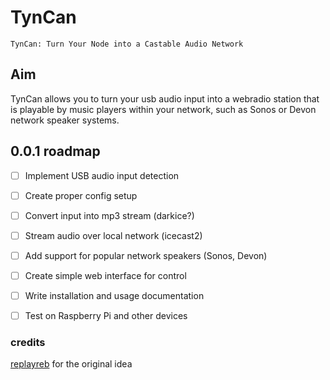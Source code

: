 # TynCan

```
TynCan: Turn Your Node into a Castable Audio Network
```


##  Aim

TynCan allows you to turn your usb audio input into a webradio station that is playable by music players within your network, such as Sonos or Devon network speaker systems.


## 0.0.1 roadmap
- [ ] Implement USB audio input detection
- [ ] Create proper config setup
- [ ] Convert input into mp3 stream (darkice?)
- [ ] Stream audio over local network (icecast2)
- [ ] Add support for popular network speakers (Sonos, Devon)
- [ ] Create simple web interface for control
- [ ] Write installation and usage documentation
- [ ] Test on Raspberry Pi and other devices


### credits
 [replayreb](https://www.instructables.com/Add-Aux-to-Sonos-Using-Raspberry-Pi/#)  for the original idea
